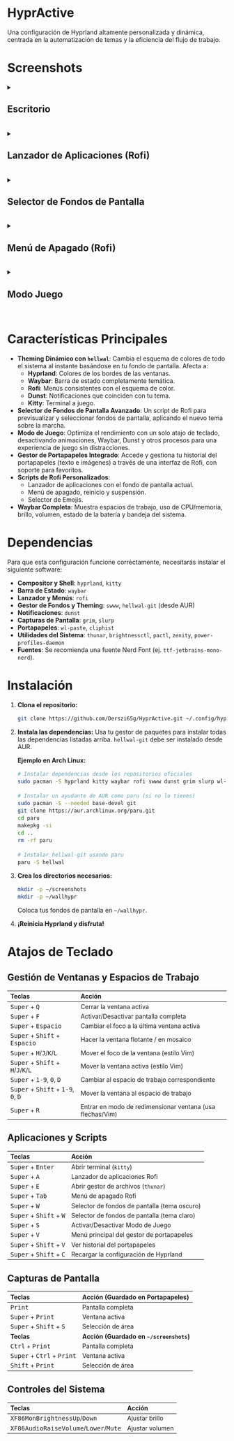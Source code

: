 # HyprActive

Una configuración de Hyprland altamente personalizada y dinámica, centrada en la automatización de temas y la eficiencia del flujo de trabajo.

# Screenshots

<details><summary><h2>Escritorio</h2></summary>

![](/assets/screenshot-desktop.png)

</details><br>

<details><summary><h2>Lanzador de Aplicaciones (Rofi)</h2></summary>

![](/assets/screenshot-rofi-launcher.png)

</details><br>

<details><summary><h2>Selector de Fondos de Pantalla</h2></summary>

![](/assets/screenshot-wallselector.png)

</details><br>

<details><summary><h2>Menú de Apagado (Rofi)</h2></summary>

![](/assets/screenshot-powermenu.png)

</details><br>

<details><summary><h2>Modo Juego</h2></summary>

![](/assets/screenshot-gaming-mode.png)

</details><br>

# Características Principales

*   **Theming Dinámico con `hellwal`**: Cambia el esquema de colores de todo el sistema al instante basándose en tu fondo de pantalla. Afecta a:
    *   **Hyprland**: Colores de los bordes de las ventanas.
    *   **Waybar**: Barra de estado completamente temática.
    *   **Rofi**: Menús consistentes con el esquema de color.
    *   **Dunst**: Notificaciones que coinciden con tu tema.
    *   **Kitty**: Terminal a juego.
*   **Selector de Fondos de Pantalla Avanzado**: Un script de Rofi para previsualizar y seleccionar fondos de pantalla, aplicando el nuevo tema sobre la marcha.
*   **Modo de Juego**: Optimiza el rendimiento con un solo atajo de teclado, desactivando animaciones, Waybar, Dunst y otros procesos para una experiencia de juego sin distracciones.
*   **Gestor de Portapapeles Integrado**: Accede y gestiona tu historial del portapapeles (texto e imágenes) a través de una interfaz de Rofi, con soporte para favoritos.
*   **Scripts de Rofi Personalizados**:
    *   Lanzador de aplicaciones con el fondo de pantalla actual.
    *   Menú de apagado, reinicio y suspensión.
    *   Selector de Emojis.
*   **Waybar Completa**: Muestra espacios de trabajo, uso de CPU/memoria, brillo, volumen, estado de la batería y bandeja del sistema.

# Dependencias

Para que esta configuración funcione correctamente, necesitarás instalar el siguiente software:

*   **Compositor y Shell**: `hyprland`, `kitty`
*   **Barra de Estado**: `waybar`
*   **Lanzador y Menús**: `rofi`
*   **Gestor de Fondos y Theming**: `swww`, `hellwal-git` (desde AUR)
*   **Notificaciones**: `dunst`
*   **Capturas de Pantalla**: `grim`, `slurp`
*   **Portapapeles**: `wl-paste`, `cliphist`
*   **Utilidades del Sistema**: `thunar`, `brightnessctl`, `pactl`, `zenity`, `power-profiles-daemon`
*   **Fuentes**: Se recomienda una fuente Nerd Font (ej. `ttf-jetbrains-mono-nerd`).

# Instalación

1.  **Clona el repositorio:**
    ```bash
    git clone https://github.com/Derszi65g/HyprActive.git ~/.config/hypr
    ```
2.  **Instala las dependencias:**
    Usa tu gestor de paquetes para instalar todas las dependencias listadas arriba. `hellwal-git` debe ser instalado desde AUR.

    **Ejemplo en Arch Linux:**
    ```bash
    # Instalar dependencias desde los repositorios oficiales
    sudo pacman -S hyprland kitty waybar rofi swww dunst grim slurp wl-paste cliphist thunar brightnessctl pactl zenity power-profiles-daemon ttf-jetbrains-mono-nerd

    # Instalar un ayudante de AUR como paru (si no lo tienes)
    sudo pacman -S --needed base-devel git
    git clone https://aur.archlinux.org/paru.git
    cd paru
    makepkg -si
    cd ..
    rm -rf paru

    # Instalar hellwal-git usando paru
    paru -S hellwal
    ```
3.  **Crea los directorios necesarios:**
    ```bash
    mkdir -p ~/screenshots
    mkdir -p ~/wallhypr
    ```
    Coloca tus fondos de pantalla en `~/wallhypr`.

4.  **¡Reinicia Hyprland y disfruta!**

# Atajos de Teclado

## Gestión de Ventanas y Espacios de Trabajo

| Teclas                                       | Acción                                           |
| :------------------------------------------- | :----------------------------------------------- |
| <kbd>Super</kbd> + <kbd>Q</kbd>               | Cerrar la ventana activa                         |
| <kbd>Super</kbd> + <kbd>F</kbd>               | Activar/Desactivar pantalla completa             |
| <kbd>Super</kbd> + <kbd>Espacio</kbd>         | Cambiar el foco a la última ventana activa       |
| <kbd>Super</kbd> + <kbd>Shift</kbd> + <kbd>Espacio</kbd> | Hacer la ventana flotante / en mosaico           |
| <kbd>Super</kbd> + <kbd>H</kbd>/<kbd>J</kbd>/<kbd>K</kbd>/<kbd>L</kbd> | Mover el foco de la ventana (estilo Vim)         |
| <kbd>Super</kbd> + <kbd>Shift</kbd> + <kbd>H</kbd>/<kbd>J</kbd>/<kbd>K</kbd>/<kbd>L</kbd> | Mover la ventana activa (estilo Vim)             |
| <kbd>Super</kbd> + <kbd>1-9</kbd>, <kbd>0</kbd>, <kbd>D</kbd> | Cambiar al espacio de trabajo correspondiente    |
| <kbd>Super</kbd> + <kbd>Shift</kbd> + <kbd>1-9</kbd>, <kbd>0</kbd>, <kbd>D</kbd> | Mover la ventana al espacio de trabajo           |
| <kbd>Super</kbd> + <kbd>R</kbd>               | Entrar en modo de redimensionar ventana (usa flechas/Vim) |

## Aplicaciones y Scripts

| Teclas                                       | Acción                                           |
| :------------------------------------------- | :----------------------------------------------- |
| <kbd>Super</kbd> + <kbd>Enter</kbd>           | Abrir terminal (`kitty`)                         |
| <kbd>Super</kbd> + <kbd>A</kbd>               | Lanzador de aplicaciones Rofi                    |
| <kbd>Super</kbd> + <kbd>E</kbd>               | Abrir gestor de archivos (`thunar`)              |
| <kbd>Super</kbd> + <kbd>Tab</kbd>             | Menú de apagado Rofi                             |
| <kbd>Super</kbd> + <kbd>W</kbd>               | Selector de fondos de pantalla (tema oscuro)     |
| <kbd>Super</kbd> + <kbd>Shift</kbd> + <kbd>W</kbd> | Selector de fondos de pantalla (tema claro)      |
| <kbd>Super</kbd> + <kbd>S</kbd>               | Activar/Desactivar Modo de Juego                 |
| <kbd>Super</kbd> + <kbd>V</kbd>               | Menú principal del gestor de portapapeles        |
| <kbd>Super</kbd> + <kbd>Shift</kbd> + <kbd>V</kbd> | Ver historial del portapapeles                 |
| <kbd>Super</kbd> + <kbd>Shift</kbd> + <kbd>C</kbd> | Recargar la configuración de Hyprland            |

## Capturas de Pantalla

| Teclas                                       | Acción (Guardado en Portapapeles)                |
| :------------------------------------------- | :----------------------------------------------- |
| <kbd>Print</kbd>                             | Pantalla completa                                |
| <kbd>Super</kbd> + <kbd>Print</kbd>           | Ventana activa                                   |
| <kbd>Super</kbd> + <kbd>Shift</kbd> + <kbd>S</kbd> | Selección de área                                |
| **Teclas**                                   | **Acción (Guardado en `~/screenshots`)**         |
| <kbd>Ctrl</kbd> + <kbd>Print</kbd>            | Pantalla completa                                |
| <kbd>Super</kbd> + <kbd>Ctrl</kbd> + <kbd>Print</kbd> | Ventana activa                                   |
| <kbd>Shift</kbd> + <kbd>Print</kbd>           | Selección de área                                |

## Controles del Sistema

| Teclas                                       | Acción                                           |
| :------------------------------------------- | :----------------------------------------------- |
| <kbd>XF86MonBrightnessUp</kbd>/<kbd>Down</kbd> | Ajustar brillo                                   |
| <kbd>XF86AudioRaiseVolume</kbd>/<kbd>Lower</kbd>/<kbd>Mute</kbd> | Ajustar volumen                                  |
